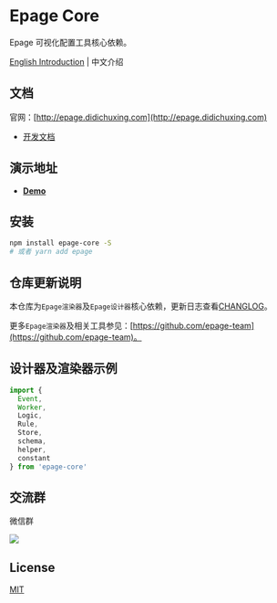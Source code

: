 # Epage Core

Epage 可视化配置工具核心依赖。

[English Introduction](./README_EN.md) | 中文介绍

## 文档

官网：[http://epage.didichuxing.com](http://epage.didichuxing.com)

- [开发文档](http://epage.didichuxing.com/developer/)


## 演示地址

- **[Demo](http://epage.didichuxing.com/examples/epage.html)**

## 安装

```sh
npm install epage-core -S
# 或者 yarn add epage
```

## 仓库更新说明

本仓库为`Epage渲染器`及`Epage设计器`核心依赖，更新日志查看[CHANGLOG](./CHANGELOG.md)。

更多`Epage渲染器`及相关工具参见：[https://github.com/epage-team](https://github.com/epage-team)。

## 设计器及渲染器示例

```js
import {
  Event,
  Worker,
  Logic,
  Rule,
  Store,
  schema,
  helper,
  constant
} from 'epage-core'

```

## 交流群

微信群

![](https://github.com/didi/epage/raw/master/public/imgs/epage-qrcode.png)

## License

[MIT](http://opensource.org/licenses/MIT)
